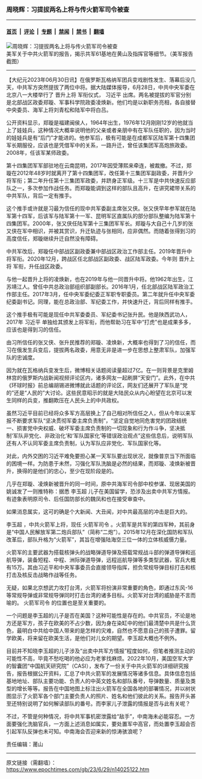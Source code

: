 ### 周晓辉：习提拔两名上将与传火箭军司令被查

---

#### [首页](../../../..?n14025122) &nbsp;|&nbsp; [评论](../../../../../epoch-comment?n14025122) &nbsp;|&nbsp; [专题](../../../../../epoch-special?n14025122) &nbsp;|&nbsp; [禁闻](../../../../../epoch-news?n14025122) &nbsp;|&nbsp; [禁书](../../../../../books?n14025122) &nbsp;|&nbsp; [翻墙](https://github.com/gfw-breaker/nogfw/blob/master/README.md?n14025122)


<div><img alt="周晓辉：习提拔两名上将与传火箭军司令被查" class="attachment-djy_600_400 size-djy_600_400 wp-post-image" src="https://i.epochtimes.com/assets/uploads/2022/10/id13853526-49be752249ee6fb1b0955bba3e01b3b1-600x400.png"/>
<div class="caption">
 美军关于中共火箭军的报告，揭示共军61基地在黄山及指挥官等细节。（美军报告截图）
</div></div><hr/><div class="post_content" id="artbody" itemprop="articleBody">
 <!-- article content begin -->
 <p>
  【大纪元2023年06月30日讯】在俄罗斯瓦格纳军团兵变戏剧性发生、落幕后没几天，中共军方突然提拔了两位中将。据大陆媒体报导，6月28日，中共中央军委在北京八一大楼举行了
  <ok href="https://www.epochtimes.com/gb/tag/%E6%99%8B%E5%8D%87%E4%B8%8A%E5%B0%86.html">
   晋升上将
  </ok>
  军衔仪式，
  <ok href="https://www.epochtimes.com/gb/tag/%E4%B9%A0%E8%BF%91%E5%B9%B3.html">
   习近平
  </ok>
  出席。两名被提拔的军官分别是北部战区政委郑璇、军事科学院政委凌焕新。他们均是以新职务亮相，各自接替中央委员、海军上将刘青松和陆军中将白吕。
 </p>
 <p>
  公开资料显示，郑璇是福建闽侯人，1964年出生，1976年12月刚刚12岁的他就当上了娃娃兵，这种情况大概率说明他的父亲或者亲朋中有在军队任职的，因为当时的娃娃兵是有“后门”才能进的。他参军后，极有可能是在成都军区陆军第十四集团军长期服役，应该也是凭借军中的关系，一路升迁，曾任该集团军高炮旅政委。2008年，任该军某师政委。
 </p>
 <p>
  第十四集团军军部驻地在云南昆明，2017年因受薄熙来牵连，被裁撤。不过，郑璇在2012年48岁时就离开了第十四集团军，改任第十三集团军副政委，并晋升少将军衔；第二年升任第十三集团军政委，并跻身正军级。十三军是中共快速反应部队之一，多次参加作战任务。而郑璇能调到这样的部队且高升，在讲究裙带关系的中共军队，背后一定有推手。
 </p>
 <p>
  这个推手或许就是习最为信任的现中共军委副主席张又侠。张又侠早年参军就在陆军第十四军，后该军与陆军第十一军、昆明军区直属队的部分部队整编为陆军第十四集团军。2000年，张又侠任陆军第十三集团军军长。郑璇与大自己十几岁的张又侠在军中相识，并被其赏识，升迁轨迹与张相同，应非偶然。而随着张得到习的高度信任，郑璇继续升迁自然没有障碍。
 </p>
 <p>
  中共军改后，郑璇任中部战区副政委兼中部战区政治工作部主任。2019年晋升中将军衔。2020年12月，跨战区任北部战区副政委、战区陆军政委。今年则
  <ok href="https://www.epochtimes.com/gb/tag/%E6%99%8B%E5%8D%87%E4%B8%8A%E5%B0%86.html">
   晋升上将
  </ok>
  军衔，升任战区政委。
 </p>
 <p>
  与他一起晋升上将的凌焕新，也在2019年与他一同晋升中将。他1962年出生，江苏靖江人。曾任中共总政治部组织部副部长。2016年1月，任北部战区陆军政治工作部主任。2017年3月，任中央军委纪委正军职专职委员。第二年就升任中央军委纪委副书记。同理，能在总政治部、军纪委工作，并快速升迁，背后同样有推手。
 </p>
 <p>
  这个推手极有可能是现任中共军委委员、军纪委书记张升民。他是陕西武功人，2017年
  <ok href="https://www.epochtimes.com/gb/tag/%E4%B9%A0%E8%BF%91%E5%B9%B3.html">
   习近平
  </ok>
  单独给其颁发上将军衔，而他帮助习在军中“打虎”也是成果多多，应该也是得到习的信任。
 </p>
 <p>
  由习所信任的张又侠、张升民推荐的郑璇、凌焕新，大概率也得到了习的信任，而习在俄发生兵变后，提拔两名政委，用意无非是进一步在思想上整肃军队，加强军队的忠诚度。
 </p>
 <p>
  因为就在瓦格纳兵变发生后，微博相关话题阅读量超过7亿。在一则背景是克里姆林宫的俄罗斯内战新闻视频评论区内，诸多网友一起刷屏“天安门”。此外，在中共《环球时报》前总编胡锡进微博就此话题的评论区，网友们还展开了军队是“党的”还是“人民的”大讨论。这些民意昭示的就是大陆民众从内心盼望在北京可以发生同样的兵变，推翻欺压在人民头上的中共政权。
 </p>
 <p>
  虽然习近平目前已经将众多军方高层换上了自己相对所信任之人，但从今年以来军报不断要求军队“坚决贯彻军委主席负责制”，“坚定自觉地同危害党的团政结统一、损害党中央权威、破坏军委主席负责制的一切现象和行为作斗争，坚决抵制‘军队非党化、非政治化’和‘军队国家化’等错误政治观点”这些信息后，说明军队还有人不认同军委主席负责制，认为军队应非党化、军队国家化等。
 </p>
 <p>
  对此，内外交困的习近平难免要担心某一天军队要出现状况，就像普京当下所面临的困境一样。为防患于未然，习强化军队洗脑是必然的结果，而郑璇、凌焕新被晋升，换得的是他们的忠心，至少在现阶段是的。
 </p>
 <p>
  几乎在郑璇、凌焕新被晋升的同一时间，原中共海军司令部中校参谋、现居美国的姚诚发了一则推特称：据悉
  <ok href="https://www.epochtimes.com/gb/tag/%E6%9D%8E%E7%8E%89%E8%B6%85.html">
   李玉超
  </ok>
  儿子在美国留学，恐涉及出卖中共军方情报。有迹象表明原司令、后任国防部长的魏凤和也在接受审查中。
 </p>
 <p>
  如果消息属实，这可的确是个大新闻、大丑闻，对中共最高层的冲击是巨大的。
 </p>
 <p>
  <ok href="https://www.epochtimes.com/gb/tag/%E6%9D%8E%E7%8E%89%E8%B6%85.html">
   李玉超
  </ok>
  ，中共火箭军上将，现任
  <ok href="https://www.epochtimes.com/gb/tag/%E7%81%AB%E7%AE%AD%E5%86%9B%E5%8F%B8%E4%BB%A4.html">
   火箭军司令
  </ok>
  。火箭军是共军的第四军种，其前身是“中国人民解放军第二炮兵部队”（简称“二炮”）。2015年12月在深化国防和军队改革后，部队升格为“火箭军”，其旨在增强陆海空三位一体的立体核威慑力量。
 </p>
 <p>
  火箭军的主要武器为搭载核弹头的战略弹道导弹及搭载常规战斗部的弹道导弹和巡航导弹，装备短程、中程、洲际弹道导弹，远程巡航导弹等多类型武器，官兵大概有15万。其由习近平和中央军事委员会直接领导指挥，担负常规导弹目标打击和核打击及核反击战略作战等任务。
 </p>
 <p>
  无疑，如果北京想武力攻打台湾，火箭军将扮演非常重要的角色，即通过东风-16等常规导弹或非常规导弹同时打击台湾的诸多目标。火箭军对台湾的威胁是不言而喻的。
  <ok href="https://www.epochtimes.com/gb/tag/%E7%81%AB%E7%AE%AD%E5%86%9B%E5%8F%B8%E4%BB%A4.html">
   火箭军司令
  </ok>
  的位置也是至关重要的。
 </p>
 <p>
  一个问题是李玉超的儿子是否在美国？这种可能性是存在的。中共官员，不论是地方还是军方，孩子在欧美的不占少数，因为身在染缸中的他们最清楚中共是什么货色，最明白中共给中国人带来的是怎样的灾难，自然也不愿意自己的孩子遭罪。留学欧美，将来留在欧美生活，是他们对儿女的期望。李玉超大概也不例外。
 </p>
 <p>
  目前并不知晓李玉超的儿子涉及“出卖中共军方情报”程度如何，但笔者推测主动的可能性不高，毕竟不愁吃喝的他必应为老爹找麻烦。2022年10月，美国空军大学的智囊团“中国航天研究院”（CASI），发布了一份关于中共火箭军的详细研究报告，报告根据公开资料，汇总了中共火箭军的发展情况等诸多信息。具体信息包括基地地址、部队主要功能、负责人的中英文姓名和部队番号，导弹数量、质量及类型的增长等等。报告在中国地图上标注出火箭军在全国各地的部署情况，并以树状图显示了火箭军各个部门主要负责人的照片、姓名和他们彼此的关系。报告开头甚至还特别说明了如何解读部队的番号。而李家儿子泄露的情报是否与此有关呢？
 </p>
 <p>
  不过，不管是何种情况，将中共军事机密泄露给“敌手”，中南海未必能容忍。一方面要强化洗脑官兵，一方面上述消息如属实，要处置军中高官，而处置李玉超会否引起军队反弹也未可知。中南海会否迎来新的惊涛骇浪呢？
 </p>
 <p>
  责任编辑：莆山
 </p>
 <!-- article content end -->
 <div id="below_article_ad">
 </div>
</div>


---

原文链接（需翻墙）：https://www.epochtimes.com/gb/23/6/29/n14025122.htm